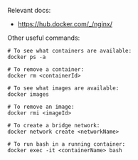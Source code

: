Relevant docs:

* https://hub.docker.com/_/nginx/

Other useful commands:

```
# To see what containers are available:
docker ps -a

# To remove a container:
docker rm <containerId>

# To see what images are available:
docker images

# To remove an image:
docker rmi <imageId>

# To create a bridge network:
docker network create <networkName>

# To run bash in a running container:
docker exec -it <containerName> bash
```